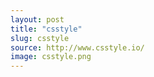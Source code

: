 ```yaml
---
layout: post
title: "csstyle"
slug: csstyle
source: http://www.csstyle.io/
image: csstyle.png
---
```


